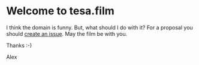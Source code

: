 # Welcome to tesa.film

I think the domain is funny. 
But, what should I do with it? 
For a proposal you should [create an issue](https://github.com/Bloggerschmidt/tesa.film/issues/new).
May the film be with you.

Thanks :-)

Alex
